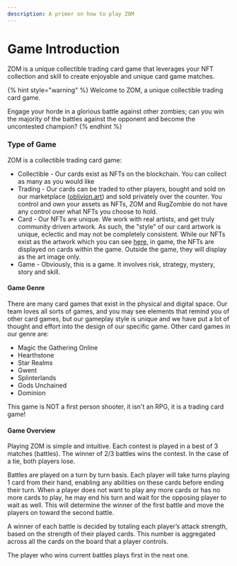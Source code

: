 ```yaml
---
description: A primer on how to play ZOM
---
```


# Game Introduction

ZOM is a unique collectible trading card game that leverages your NFT collection and skill to create enjoyable and unique card game matches.&#x20;

{% hint style="warning" %}
Welcome to ZOM, a unique collectible trading card game.

Engage your horde  in a glorious battle against other zombies; can you win the majority of the battles against the opponent and become the uncontested champion?
{% endhint %}

### Type of Game

ZOM is a collectible trading card game:&#x20;

* Collectible - Our cards exist as NFTs on the blockchain. You can collect as many as you would like
* Trading - Our cards can be traded to other players, bought and sold on our marketplace ([oblivion.art](../../nft-marketplace-+-gamefi-services/oblivion-nft-marketplace/)) and sold privately over the counter. You control and own your assets as NFTs, ZOM and RugZombie do not have any control over what NFTs you choose to hold.
* Card - Our NFTs are unique. We work with real artists, and get truly community driven artwork. As such, the "style" of our card artwork is unique, eclectic and may not be completely consistent. While our NFTs exist as the artwork which you can see [here](https://rugzombie.io/graveyard), in game, the NFTs are displayed on cards within the game. Outside the game, they will display as the art image only.
* Game - Obviously, this is a game. It involves risk, strategy, mystery, story and skill.&#x20;

#### Game Genre

There are many card games that exist in the physical and digital space. Our team loves all sorts of games, and you may see elements that remind you of other card games, but our gameplay style is unique and we have put a lot of thought and effort into the design of our specific game. Other card games in our genre are:&#x20;

* Magic the Gathering Online
* Hearthstone
* Star Realms
* Gwent
* Splinterlands
* Gods Unchained
* Dominion

This game is NOT a first person shooter, it isn't an RPG, it is a trading card game!&#x20;

#### Game Overview

Playing ZOM is simple and intuitive. Each contest is played in a best of 3 matches (battles). The winner of 2/3 battles wins the contest. In the case of a tie, both players lose.

Battles are played on a turn by turn basis. Each player will take turns playing 1 card from their hand, enabling any abilities on these cards before ending their turn. When a player does not want to play any more cards or has no more cards to play, he may end his turn and wait for the opposing player to wait as well. This will determine the winner of the first battle and move the players on toward the second battle.

A winner of each battle is decided by totaling each player’s attack strength, based on the strength of their played cards. This number is aggregated across all the cards on the board that a player controls.

The player who wins current battles plays first in the next one.&#x20;
